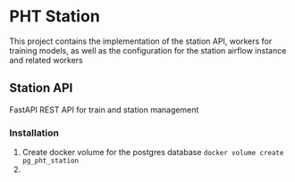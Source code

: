 # PHT Station
This project contains the implementation of the station API, workers for training models, as well as the configuration for the station airflow instance and related workers

## Station API
FastAPI REST API for train and station management

### Installation
1. Create docker volume for the postgres database `docker volume create pg_pht_station`
1. 
